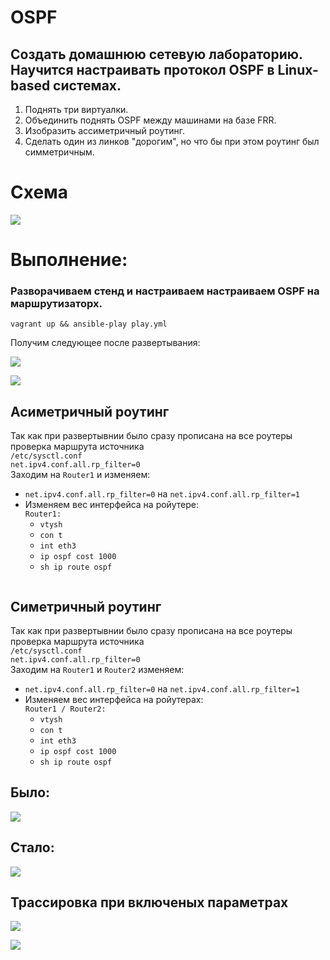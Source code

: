# OSPF
## Создать домашнюю сетевую лабораторию. Научится настраивать протокол OSPF в Linux-based системах.
1. Поднять три виртуалки.
2. Объединить поднять OSPF между машинами на базе FRR.
3. Изобразить ассиметричный роутинг.
4. Сделать один из линков "дорогим", но что бы при этом роутинг был симметричным.

# Схема
![](https://github.com/vedoff/ospf/blob/main/pict/Screenshot%20from%202022-03-19%2019-32-16.png)

# Выполнение:
### Разворачиваем стенд и настраиваем настраиваем OSPF на маршрутизаторх.
`vagrant up && ansible-play play.yml`

Получим следующее после развертывания:

![](https://github.com/vedoff/ospf/blob/main/pict/Screenshot%20from%202022-03-19%2011-57-57.png)

![](https://github.com/vedoff/ospf/blob/main/pict/Screenshot%20from%202022-03-19%2012-02-23.png)

## Асиметричный роутинг
Так как при развертывнии было сразу прописана на все роутеры проверка маршрута источника\
`/etc/sysctl.conf` \
`net.ipv4.conf.all.rp_filter=0` \
Заходим на `Router1` и изменяем: 
 - `net.ipv4.conf.all.rp_filter=0` на `net.ipv4.conf.all.rp_filter=1`
 -  Изменяем вес интерфейса на ройутере: \
    `Router1:`
     - `vtysh`
     - `con t`
     - `int eth3`
     - `ip ospf cost 1000`
     - `sh ip route ospf`

![]()


## Симетричный роутинг
Так как при развертывнии было сразу прописана на все роутеры проверка маршрута источника\
`/etc/sysctl.conf` \
`net.ipv4.conf.all.rp_filter=0` \
Заходим на `Router1` и `Router2` изменяем: 
 - `net.ipv4.conf.all.rp_filter=0` на `net.ipv4.conf.all.rp_filter=1`
 -  Изменяем вес интерфейса на ройутерах: \
    `Router1 / Router2:`
     - `vtysh`
     - `con t`
     - `int eth3`
     - `ip ospf cost 1000`
     - `sh ip route ospf`
  
  ## Было:
  ![](https://github.com/vedoff/ospf/blob/main/pict/Screenshot%20from%202022-03-19%2019-56-48.png)
  
  ## Стало:
  ![](https://github.com/vedoff/ospf/blob/main/pict/Screenshot%20from%202022-03-19%2019-57-49.png)
  
  ## Трассировка при включеных параметрах
  ![](https://github.com/vedoff/ospf/blob/main/pict/Screenshot%20from%202022-03-19%2019-50-52.png)
  
  ![](https://github.com/vedoff/ospf/blob/main/pict/Screenshot%20from%202022-03-19%2019-52-11.png)
  
  
